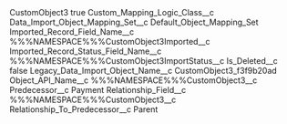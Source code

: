 <?xml version="1.0" encoding="UTF-8"?>
<CustomMetadata xmlns="http://soap.sforce.com/2006/04/metadata" xmlns:xsi="http://www.w3.org/2001/XMLSchema-instance" xmlns:xsd="http://www.w3.org/2001/XMLSchema">
    <label>CustomObject3</label>
    <protected>true</protected>
    <values>
        <field>Custom_Mapping_Logic_Class__c</field>
        <value xsi:nil="true"/>
    </values>
    <values>
        <field>Data_Import_Object_Mapping_Set__c</field>
        <value xsi:type="xsd:string">Default_Object_Mapping_Set</value>
    </values>
    <values>
        <field>Imported_Record_Field_Name__c</field>
        <value xsi:type="xsd:string">%%%NAMESPACE%%%CustomObject3Imported__c</value>
    </values>
    <values>
        <field>Imported_Record_Status_Field_Name__c</field>
        <value xsi:type="xsd:string">%%%NAMESPACE%%%CustomObject3ImportStatus__c</value>
    </values>
    <values>
        <field>Is_Deleted__c</field>
        <value xsi:type="xsd:boolean">false</value>
    </values>
    <values>
        <field>Legacy_Data_Import_Object_Name__c</field>
        <value xsi:type="xsd:string">CustomObject3_f3f9b20ad</value>
    </values>
    <values>
        <field>Object_API_Name__c</field>
        <value xsi:type="xsd:string">%%%NAMESPACE%%%CustomObject3__c</value>
    </values>
    <values>
        <field>Predecessor__c</field>
        <value xsi:type="xsd:string">Payment</value>
    </values>
    <values>
        <field>Relationship_Field__c</field>
        <value xsi:type="xsd:string">%%%NAMESPACE%%%CustomObject3__c</value>
    </values>
    <values>
        <field>Relationship_To_Predecessor__c</field>
        <value xsi:type="xsd:string">Parent</value>
    </values>
</CustomMetadata>
